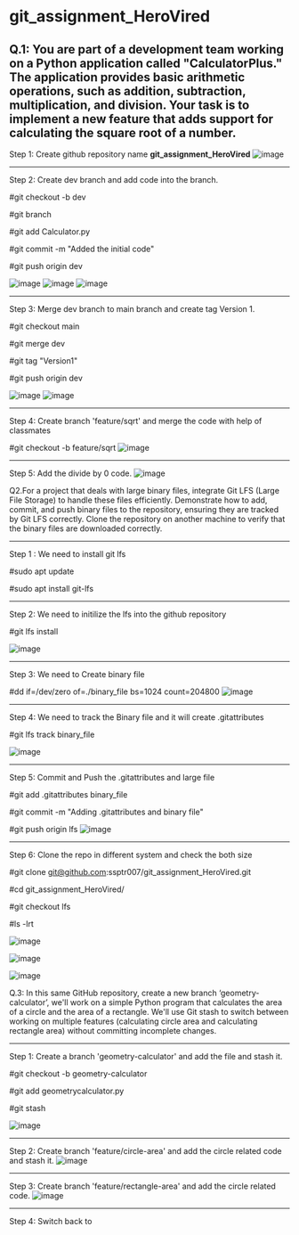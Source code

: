 # git_assignment_HeroVired

Q.1: You are part of a development team working on a Python application called "CalculatorPlus." The application provides basic arithmetic operations, such as addition, subtraction, multiplication, and division. Your task is to implement a new feature that adds support for calculating the square root of a number.
-----------------------
Step 1: Create github repository name **git_assignment_HeroVired**
![image](https://github.com/user-attachments/assets/f2271b71-1699-41f1-9251-97000ac41c92)

-----------------------
Step 2: Create dev branch and add code into the branch.

#git checkout -b dev

#git branch 

#git add Calculator.py

#git commit -m "Added the initial code"

#git push origin dev

![image](https://github.com/user-attachments/assets/fe6fc932-eefa-45a0-9ef2-1f5694a939a2)
![image](https://github.com/user-attachments/assets/ae49cd1e-0d64-47e2-900e-583b4d991bb2)
![image](https://github.com/user-attachments/assets/be121bc1-3f99-46bb-9548-1b9fd215b0e9)



-----------------------
Step 3: Merge dev branch to main branch and create tag Version 1.

#git checkout main

#git merge dev

#git tag "Version1"

#git push origin dev

![image](https://github.com/user-attachments/assets/a86890f2-b5d7-4d15-b7ca-5e5a373efada)
![image](https://github.com/user-attachments/assets/0eef2f70-e6d3-401e-80b2-23c8f531eee9)

-----------------------
Step 4: Create branch 'feature/sqrt' and merge the code with help of classmates

#git checkout -b feature/sqrt
![image](https://github.com/user-attachments/assets/005329bd-f919-4a2b-acf8-4fe24bf7ad98)

-----------------------
Step 5: Add the divide by 0 code.
![image](https://github.com/user-attachments/assets/b524b96b-dbd6-46ef-8e9c-b063acd831ca)



Q2.For a project that deals with large binary files, integrate Git LFS (Large File Storage) to handle these files efficiently. Demonstrate how to add, commit, and push binary files to the repository, ensuring they are tracked by Git LFS correctly. Clone the repository on another machine to verify that the binary files are downloaded correctly.

-----------------------
Step 1 : We need to install git lfs

#sudo apt update

#sudo apt install git-lfs

-----------------------
Step 2: We need to initilize the lfs into the github repository

#git lfs install

![image](https://github.com/user-attachments/assets/9f2f5d67-ee59-49b5-ba8b-9c736b72c91f)

-----------------------
Step 3: We need to Create binary file

#dd if=/dev/zero of=./binary_file bs=1024 count=204800
![image](https://github.com/user-attachments/assets/603a128e-91d2-4904-a0c7-c0b54b75b8e0)

-----------------------
Step 4: We need to track the Binary file and it will create .gitattributes

#git lfs track binary_file

![image](https://github.com/user-attachments/assets/00a4f569-6c7c-4dee-a108-06d710c0f7fd)


-----------------------
Step 5: Commit and Push the .gitattributes and large file

#git add .gitattributes binary_file

#git commit -m "Adding .gitattributes and binary file"

#git push origin lfs
![image](https://github.com/user-attachments/assets/f48fa864-0023-42ab-a4b6-0db00fc7d86d)

-----------------------
Step 6: Clone the repo in different system and check the both size

#git clone git@github.com:ssptr007/git_assignment_HeroVired.git

#cd git_assignment_HeroVired/

#git checkout lfs

#ls -lrt

![image](https://github.com/user-attachments/assets/3c4bab3a-eb3f-45d1-87b0-92d1687532a5)

![image](https://github.com/user-attachments/assets/040f4e22-6ad8-4c17-9339-1475ff4dd302)

![image](https://github.com/user-attachments/assets/eab1da66-70a5-4c95-a17a-e7bd76cbdf74)


Q.3: In this same GitHub repository, create a new branch ‘geometry-calculator’, we'll work on a simple Python program that calculates the area of a circle and the area of a rectangle. We'll use Git stash to switch between working on multiple features (calculating circle area and calculating rectangle area) without committing incomplete changes.

-----------------------
Step 1: Create a branch 'geometry-calculator' and add the file and stash it.

#git checkout -b geometry-calculator

#git add geometrycalculator.py

#git stash

![image](https://github.com/user-attachments/assets/ad3cd286-d18b-4800-93d6-d1873aea66ef)

-----------------------
Step 2: Create branch 'feature/circle-area' and add the circle related code and stash it.
![image](https://github.com/user-attachments/assets/6dd542be-6299-475c-9b4b-4715b0a9d095)

-----------------------
Step 3: Create branch 'feature/rectangle-area' and add the circle related code.
![image](https://github.com/user-attachments/assets/dc1c1c45-0545-45ba-949b-1b34862cf1a3)

-----------------------
Step 4: Switch back to 






